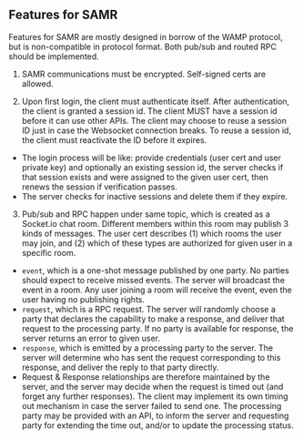 ## Features for SAMR

Features for SAMR are mostly designed in borrow of the WAMP protocol, but is
non-compatible in protocol format. Both pub/sub and routed RPC should be
implemented.


1. SAMR communications must be encrypted. Self-signed certs are allowed.

2. Upon first login, the client must authenticate itself. After authentication,
   the client is granted a session id. The client MUST have a session id
   before it can use other APIs. The client may choose to reuse a session ID
   just in case the Websocket connection breaks. To reuse a session id, the
   client must reactivate the ID before it expires.
 - The login process will be like: provide credentials (user cert and user
   private key) and optionally an existing session id, the server checks if
   that session exists and were assigned to the given user cert, then renews
   the session if verification passes.
 - The server checks for inactive sessions and delete them if they expire.

3. Pub/sub and RPC happen under same topic, which is created as a Socket.io
chat room. Different members within this room may publish 3 kinds of
messages. The user cert describes (1) which rooms the user may join, and (2)
which of these types are authorized for given user in a specific room.

 - `event`, which is a one-shot message published by one party. No parties
   should expect to receive missed events. The server will broadcast the
   event in a room. Any user joining a room will receive the event, even the
   user having no publishing rights.
 - `request`, which is a RPC request. The server will randomly choose a party
   that declares the capability to make a response, and deliver that request
   to the processing party. If no party is available for response, the server
   returns an error to given user.
 - `response`, which is emitted by a processing party to the server. The server
   will determine who has sent the request corresponding to this response, and
   deliver the reply to that party directly.
 - Request & Response relationships are therefore maintained by the server, and
   the server may decide when the request is timed out (and forget any further
   responses). The client may implement its own timing out mechanism in case
   the server failed to send one. The processing party may be provided with an
   API, to inform the server and requesting party for extending the time out,
   and/or to update the processing status.
